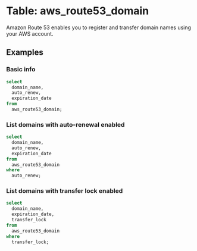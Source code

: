 # Table: aws_route53_domain

Amazon Route 53 enables you to register and transfer domain names using your AWS account.

## Examples

### Basic info

```sql
select
  domain_name,
  auto_renew,
  expiration_date
from
  aws_route53_domain;
```


### List domains with auto-renewal enabled

```sql
select
  domain_name,
  auto_renew,
  expiration_date
from
  aws_route53_domain
where
  auto_renew;
```


### List domains with transfer lock enabled

```sql
select
  domain_name,
  expiration_date,
  transfer_lock
from
  aws_route53_domain
where
  transfer_lock;
```
